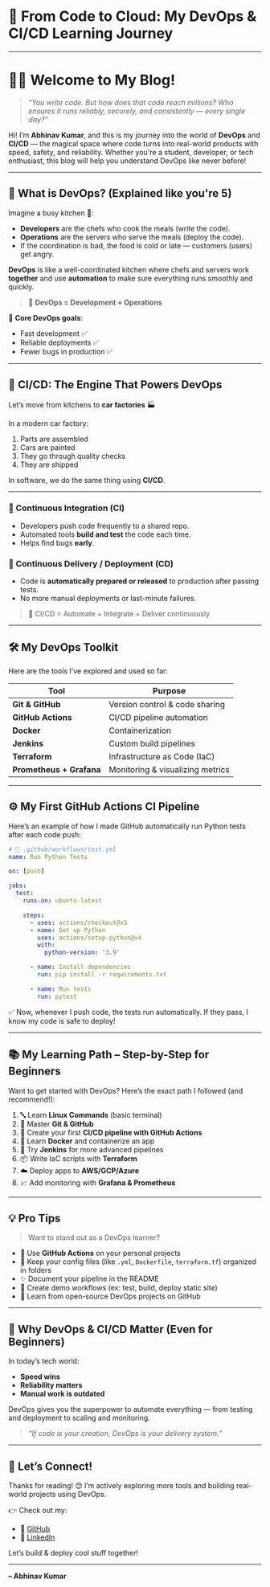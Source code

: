 

# 🚀 From Code to Cloud: My DevOps & CI/CD Learning Journey
---

# 👨‍💻 Welcome to My Blog!

> _“You write code. But how does that code reach millions? Who ensures it runs reliably, securely, and consistently — every single day?”_

Hi! I’m **Abhinav Kumar**, and this is my journey into the world of **DevOps** and **CI/CD** — the magical space where code turns into real-world products with speed, safety, and reliability. Whether you're a student, developer, or tech enthusiast, this blog will help you understand DevOps like never before!

---

## 🧠 What is DevOps? (Explained like you're 5)

Imagine a busy kitchen 🍳:

- **Developers** are the chefs who cook the meals (write the code).
- **Operations** are the servers who serve the meals (deploy the code).
- If the coordination is bad, the food is cold or late — customers (users) get angry.

**DevOps** is like a well-coordinated kitchen where chefs and servers work **together** and use **automation** to make sure everything runs smoothly and quickly.

> 🧩 **DevOps = Development + Operations**

🔑 **Core DevOps goals**:
- Fast development ✅
- Reliable deployments ✅
- Fewer bugs in production ✅

---

## 🔁 CI/CD: The Engine That Powers DevOps

Let’s move from kitchens to **car factories** 🏭

In a modern car factory:
1. Parts are assembled
2. Cars are painted
3. They go through quality checks
4. They are shipped

In software, we do the same thing using **CI/CD**.

---

### 🔧 Continuous Integration (CI)
- Developers push code frequently to a shared repo.
- Automated tools **build and test** the code each time.
- Helps find bugs **early**.

### 🚀 Continuous Delivery / Deployment (CD)
- Code is **automatically prepared or released** to production after passing tests.
- No more manual deployments or last-minute failures.

> 🧪 CI/CD = Automate + Integrate + Deliver continuously

---

## 🛠️ My DevOps Toolkit

Here are the tools I’ve explored and used so far:

| Tool                | Purpose                       |
|---------------------|-------------------------------|
| **Git & GitHub**     | Version control & code sharing |
| **GitHub Actions**   | CI/CD pipeline automation      |
| **Docker**           | Containerization               |
| **Jenkins**          | Custom build pipelines         |
| **Terraform**        | Infrastructure as Code (IaC)   |
| **Prometheus + Grafana** | Monitoring & visualizing metrics |

---

## ⚙️ My First GitHub Actions CI Pipeline

Here’s an example of how I made GitHub automatically run Python tests after each code push:

```yaml
# 📂 .github/workflows/test.yml
name: Run Python Tests

on: [push]

jobs:
  test:
    runs-on: ubuntu-latest

    steps:
      - uses: actions/checkout@v3
      - name: Set up Python
        uses: actions/setup-python@v4
        with:
          python-version: '3.9'

      - name: Install dependencies
        run: pip install -r requirements.txt

      - name: Run tests
        run: pytest
````

✅ Now, whenever I push code, the tests run automatically. If they pass, I know my code is safe to deploy!

---

## 📚 My Learning Path – Step-by-Step for Beginners

Want to get started with DevOps? Here’s the exact path I followed (and recommend!):

1. 🔤 Learn **Linux Commands** (basic terminal)
2. 🧰 Master **Git & GitHub**
3. 🔄 Create your first **CI/CD pipeline with GitHub Actions**
4. 🐳 Learn **Docker** and containerize an app
5. 🔧 Try **Jenkins** for more advanced pipelines
6. 📦 Write IaC scripts with **Terraform**
7. ☁️ Deploy apps to **AWS/GCP/Azure**
8. 📈 Add monitoring with **Grafana & Prometheus**

---

## 💡 Pro Tips

> Want to stand out as a DevOps learner?

* 👀 Use **GitHub Actions** on your personal projects
* 📂 Keep your config files (like `.yml`, `Dockerfile`, `terraform.tf`) organized in folders
* ✨ Document your pipeline in the README
* 🔁 Create demo workflows (ex: test, build, deploy static site)
* 🧠 Learn from open-source DevOps projects on GitHub

---

## 🎯 Why DevOps & CI/CD Matter (Even for Beginners)

In today’s tech world:

* **Speed wins**
* **Reliability matters**
* **Manual work is outdated**

DevOps gives you the superpower to automate everything — from testing and deployment to scaling and monitoring.

> *“If code is your creation, DevOps is your delivery system.”*

---

## 🔗 Let’s Connect!

Thanks for reading! 😊
I’m actively exploring more tools and building real-world projects using DevOps.

👉 Check out my:

* 🔗 [GitHub](https://github.com/abhinav059)
* 🔗 [LinkedIn](https://www.linkedin.com/in/abhinav059/)

Let’s build & deploy cool stuff together!

---

**– Abhinav Kumar**
